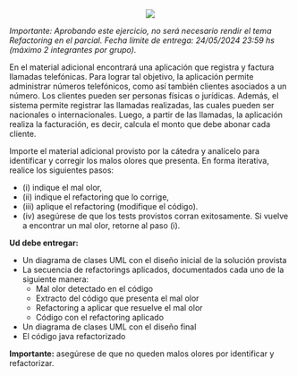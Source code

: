 <div align="center">
<img src="https://readme-typing-svg.demolab.com?font=Fira+Code&size=30&duration=1200&pause=1000&color=FFFFFF&center=true&width=475&lines=Ejercicio 3 - Facturación de llamadas"/>
</div>

_Importante: Aprobando este ejercicio, no será necesario rendir el tema Refactoring en el parcial. Fecha límite de entrega: 24/05/2024 23:59 hs (máximo 2 integrantes por grupo)._

En el material adicional encontrará una aplicación que registra y factura llamadas telefónicas. Para lograr tal objetivo, la aplicación permite administrar números telefónicos, como así también clientes asociados a un número. Los clientes pueden ser personas físicas o jurídicas. Además, el sistema permite registrar las llamadas realizadas, las cuales pueden ser nacionales o internacionales. Luego, a partir de las llamadas, la aplicación realiza la facturación, es decir, calcula el monto que debe abonar cada cliente.

Importe el material adicional provisto por la cátedra y analícelo para identificar y corregir los malos olores que presenta. En forma iterativa, realice los siguientes pasos:

- (i) indique el mal olor,
- (ii) indique el refactoring que lo corrige,
- (iii) aplique el refactoring (modifique el código).
- (iv) asegúrese de que los tests provistos corran exitosamente.
  Si vuelve a encontrar un mal olor, retorne al paso (i).

**Ud debe entregar:**

- Un diagrama de clases UML con el diseño inicial de la solución provista
- La secuencia de refactorings aplicados, documentados cada uno de la siguiente manera:
  - Mal olor detectado en el código
  - Extracto del código que presenta el mal olor
  - Refactoring a aplicar que resuelve el mal olor
  - Código con el refactoring aplicado
- Un diagrama de clases UML con el diseño final
- El código java refactorizado

**Importante:** asegúrese de que no queden malos olores por identificar y refactorizar.
